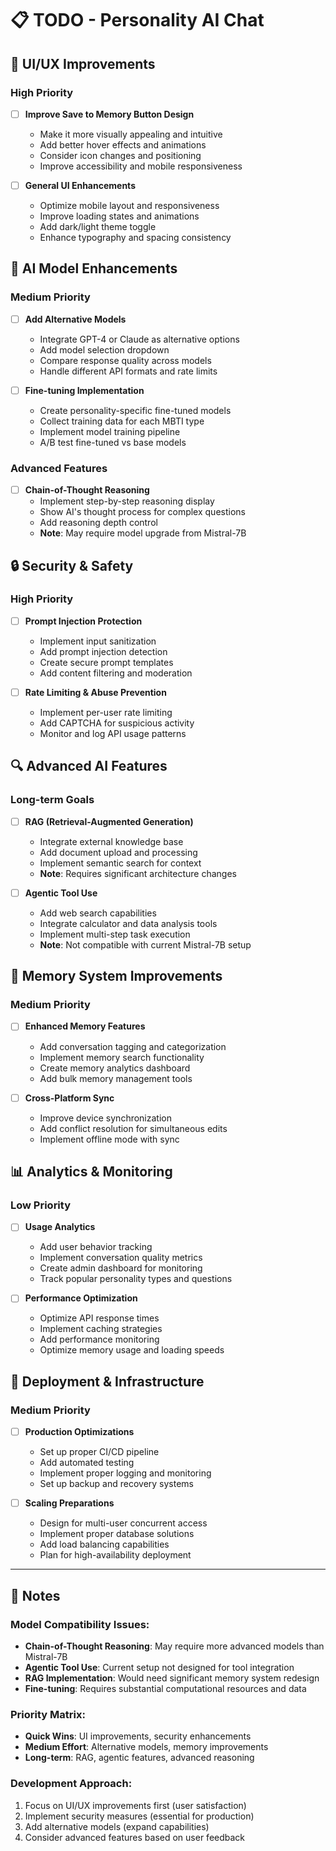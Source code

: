 # 📋 TODO - Personality AI Chat

## 🎨 UI/UX Improvements

### High Priority
- [ ] **Improve Save to Memory Button Design**
  - Make it more visually appealing and intuitive
  - Add better hover effects and animations
  - Consider icon changes and positioning
  - Improve accessibility and mobile responsiveness

- [ ] **General UI Enhancements**
  - Optimize mobile layout and responsiveness
  - Improve loading states and animations
  - Add dark/light theme toggle
  - Enhance typography and spacing consistency

## 🤖 AI Model Enhancements

### Medium Priority
- [ ] **Add Alternative Models**
  - Integrate GPT-4 or Claude as alternative options
  - Add model selection dropdown
  - Compare response quality across models
  - Handle different API formats and rate limits

- [ ] **Fine-tuning Implementation**
  - Create personality-specific fine-tuned models
  - Collect training data for each MBTI type
  - Implement model training pipeline
  - A/B test fine-tuned vs base models

### Advanced Features
- [ ] **Chain-of-Thought Reasoning**
  - Implement step-by-step reasoning display
  - Show AI's thought process for complex questions
  - Add reasoning depth control
  - **Note**: May require model upgrade from Mistral-7B

## 🔒 Security & Safety

### High Priority
- [ ] **Prompt Injection Protection**
  - Implement input sanitization
  - Add prompt injection detection
  - Create secure prompt templates
  - Add content filtering and moderation

- [ ] **Rate Limiting & Abuse Prevention**
  - Implement per-user rate limiting
  - Add CAPTCHA for suspicious activity
  - Monitor and log API usage patterns

## 🔍 Advanced AI Features

### Long-term Goals
- [ ] **RAG (Retrieval-Augmented Generation)**
  - Integrate external knowledge base
  - Add document upload and processing
  - Implement semantic search for context
  - **Note**: Requires significant architecture changes

- [ ] **Agentic Tool Use**
  - Add web search capabilities
  - Integrate calculator and data analysis tools
  - Implement multi-step task execution
  - **Note**: Not compatible with current Mistral-7B setup

## 🧠 Memory System Improvements

### Medium Priority
- [ ] **Enhanced Memory Features**
  - Add conversation tagging and categorization
  - Implement memory search functionality
  - Create memory analytics dashboard
  - Add bulk memory management tools

- [ ] **Cross-Platform Sync**
  - Improve device synchronization
  - Add conflict resolution for simultaneous edits
  - Implement offline mode with sync

## 📊 Analytics & Monitoring

### Low Priority
- [ ] **Usage Analytics**
  - Add user behavior tracking
  - Implement conversation quality metrics
  - Create admin dashboard for monitoring
  - Track popular personality types and questions

- [ ] **Performance Optimization**
  - Optimize API response times
  - Implement caching strategies
  - Add performance monitoring
  - Optimize memory usage and loading speeds

## 🚀 Deployment & Infrastructure

### Medium Priority
- [ ] **Production Optimizations**
  - Set up proper CI/CD pipeline
  - Add automated testing
  - Implement proper logging and monitoring
  - Set up backup and recovery systems

- [ ] **Scaling Preparations**
  - Design for multi-user concurrent access
  - Implement proper database solutions
  - Add load balancing capabilities
  - Plan for high-availability deployment

---

## 📝 Notes

### Model Compatibility Issues:
- **Chain-of-Thought Reasoning**: May require more advanced models than Mistral-7B
- **Agentic Tool Use**: Current setup not designed for tool integration
- **RAG Implementation**: Would need significant memory system redesign
- **Fine-tuning**: Requires substantial computational resources and data

### Priority Matrix:
- **Quick Wins**: UI improvements, security enhancements
- **Medium Effort**: Alternative models, memory improvements
- **Long-term**: RAG, agentic features, advanced reasoning

### Development Approach:
1. Focus on UI/UX improvements first (user satisfaction)
2. Implement security measures (essential for production)
3. Add alternative models (expand capabilities)
4. Consider advanced features based on user feedback 